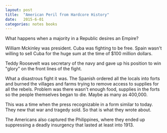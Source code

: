 ```yaml
---
layout: post
title:  "American Peril from Hardcore History"
date:   2015-6-01
categories: notes books
---
```


What happens when a majority in a Republic desires an Empire?

William Mckinley was president. Cuba was fighting to be free. Spain wasn't willing to sell Cuba for the huge sum at the time of $100 million dollars.  

Teddy Roosevelt was secretary of the navy and gave up his position to win "glory" on the front lines of the fight.

What a disastrous fight it was. The Spanish ordered all the locals into forts and burned the villages and farms trying to remove access to supplies for all the rebels. Problem was there wasn't enough food, supplies in the forts so the people themselves began to die.  Maybe as many as 400,000.

This was a time when the press recognizable in a form similar to today. They new that war and tragedy sold. So that is what they wrote about.

The Americans also captured the Philippines, where they ended up suppressing a deadly insurgency that lasted at least into 1913.


